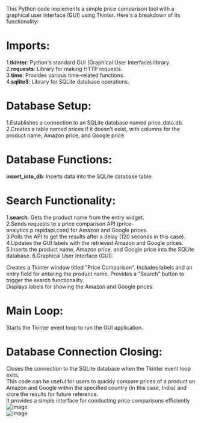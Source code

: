 This Python code implements a simple price comparison tool with a graphical user interface (GUI) using Tkinter. Here's a breakdown of its functionality:

# Imports:
1.**tkinter**: Python's standard GUI (Graphical User Interface) library. </br>
2.**requests**: Library for making HTTP requests. </br>
3.**time**: Provides various time-related functions. </br>
4.**sqlite3**: Library for SQLite database operations. </br>

# Database Setup:
1.Establishes a connection to an SQLite database named price_data.db. </br>
2.Creates a table named prices if it doesn't exist, with columns for the product name, Amazon price, and Google price. </br>

# Database Functions:
**insert_into_db**: Inserts data into the SQLite database table.

# Search Functionality:
1.**search**: Gets the product name from the entry widget.</br>
2.Sends requests to a price comparison API (price-analytics.p.rapidapi.com) for Amazon and Google prices. </br>
3.Polls the API to get the results after a delay (120 seconds in this case). </br>
4.Updates the GUI labels with the retrieved Amazon and Google prices.</br>
5.Inserts the product name, Amazon price, and Google price into the SQLite database.
6.Graphical User Interface (GUI):</br>

Creates a Tkinter window titled "Price Comparison". Includes labels and an entry field for entering the product name. Provides a "Search" button to trigger the search functionality.</br>
Displays labels for showing the Amazon and Google prices.</br>

# Main Loop:<br>
Starts the Tkinter event loop to run the GUI application.<br>

# Database Connection Closing:<br>
Closes the connection to the SQLite database when the Tkinter event loop exits. <br>This code can be useful for users to quickly compare prices of a product on Amazon and Google within the specified country (in this case, India) and store the results for future reference. <br>It provides a simple interface for conducting price comparisons efficiently
<br>
![image](https://github.com/ASHISH15012005/pricecomparisontool/assets/126192036/52160d51-234d-4bcb-b35a-0b65ded2c6ea)
<br>
![image](https://github.com/ASHISH15012005/pricecomparisontool/assets/126192036/d4957cb4-d1cd-44d1-9020-0a751dbe487a)



